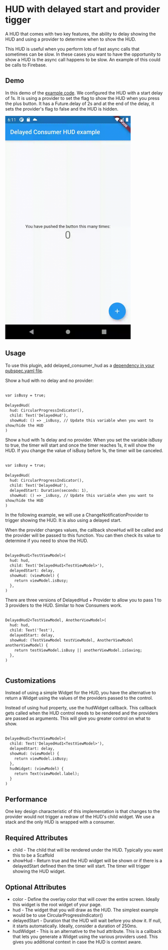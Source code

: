 # HUD with delayed start and provider tigger

A HUD that comes with two key features, the ability to delay showing the HUD and using a provider to determine when to show the HUD.

This HUD is useful when you perform lots of fast async calls that sometimes can be slow. In these cases you want to have the opportunity to show a HUD is the async call happens to be slow. An example of this could be calls to Firebase.

## Demo

In this demo of the [example code](https://github.com/jcxsoftware-dev/delayed_consumer_hud/blob/master/example/lib/main.dart). We configured the HUD with a start delay of 1s. It is using a provider to set the flag to show the HUD when you press the plus button. It has a Future.delay of 2s and at the end of the delay, it sets the provider's flag to false and the HUD is hidden.

<img src="https://github.com/jcxsoftware-dev/delayed_consumer_hud/raw/master/doc/delayed_consumer_hud_demo.gif" width=400/>

## Usage

To use this plugin, add delayed_consumer_hud as a [dependency in your pubspec.yaml file](https://flutter.dev/platform-plugins/).

Show a hud with no delay and no provider:

```

var isBusy = true;

DelayedHud(
  hud: CircularProgressIndicator(),
  child: Text('DelayedHud'),
  showHud: () => _isBusy, // Update this variable when you want to show/hide the HUD
)

```

Show a hud with 1s delay and no provider. When you set the variable isBusy to true, the timer will start and once the timer reaches 1s, it will show the HUD. If you change the value of isBusy before 1s, the timer will be canceled.


```

var isBusy = true;

DelayedHud(
  hud: CircularProgressIndicator(),
  child: Text('DelayedHud'),
  delayedStart: Duration(seconds: 1),
  showHud: () => _isBusy, // Update this variable when you want to show/hide the HUD
)

```

In the following example, we will use a ChangeNotificationProvider to trigger showing the HUD. It is also using a delayed start.

When the provider changes values, the callback showHud will be called and the provider will be passed to this function. You can then check its value to determine if you need to show the HUD.

```

DelayedHud1<TestViewModel>(
  hud: hud,
  child: Text('DelayedHud1<TestViewModel>'),
  delayedStart: delay,
  showHud: (viewModel) {
    return viewModel.isBusy;
  },
)

```

There are three versions of DelayedHud + Provider to allow you to pass 1 to 3 providers to the HUD. Similar to how Consumers work.

```

DelayedHud2<TestViewModel, AnotherViewModel>(
  hud: hud,
  child: Text('Test'),
  delayedStart: delay,
  showHud: (TestViewModel testViewModel, AnotherViewModel anotherViewModel) {
    return testViewModel.isBusy || anotherViewModel.isSaving;
  },
)


```

## Customizations

Instead of using a simple Widget for the HUD, you have the alternative to return a Widget using the values of the providers passed to the control.

Instead of using hud property, use the hudWidget callback. This callback gets called when the HUD control needs to be rendered and the providers are passed as arguments. This will give you greater control on what to show.

```

DelayedHud1<TestViewModel>(
  child: Text('DelayedHud1<TestViewModel>'),
  delayedStart: delay,
  showHud: (viewModel) {
    return viewModel.isBusy;
  },
  hudWidget: (viewModel) {
    return Text(viewModel.label);
  }
)

```

## Performance

One key design characteristic of this implementation is that changes to the provider would not trigger a redraw of the HUD's child widget. We use a stack and the only HUD is wrapped with a consumer.

## Required Attributes

* child - The child that will be rendered under the HUD. Typically you want this to be a Scaffold
* showHud - Return true and the HUD widget will be shown or if there is a delayedStart defined then the timer will start. The timer will trigger showing the HUD widget.

## Optional Attributes

* color - Define the overlay color that will cover the entire screen. Ideally this widget is the root widget of your page.
* hud - The widget that you will draw as the HUD. The simplest example would be to use CircularProgressIndicator()
* delayedStart - Duration that the HUD will wait before you show it. If null, it starts automatically. Ideally, consider a duration of 250ms.
* hudWidget - This is an alternative to the hud attribute. This is a callback that lets you generate a Widget using the various providers used. This gives you additional context in case the HUD is context aware.
